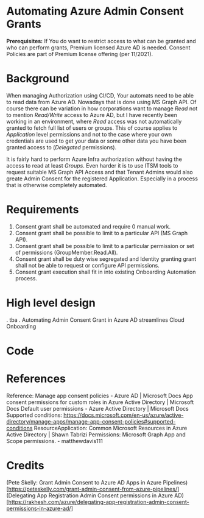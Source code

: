 # Automating Azure Admin Consent Grants
__Prerequisites:__
If You do want to restrict access to what can be granted and who can perform grants, Premium licensed Azure AD is needed.
Consent Policies are part of Premium license offering (per 11/2021).

# Background
When managing Authorization using CI/CD, Your automats need to be able to read data from Azure AD. Nowadays that is done using MS Graph API. Of course there can be variation in how corporations want to manage _Read_ not to mention _Read/Write_ access to Azure AD, but I have recently been working in an environment, where _Read_ access was not automatically granted to fetch full list of users or groups. This of course applies to _Application_ level permissions and not to the case where your own credentials are used to get your data or some other data you have been granted access to (_Delegated_ permissions).

It is fairly hard to perform Azure Infra authorization without having the access to read at least _Groups_. Even harder it is to use ITSM tools to request suitable MS Graph API Access and that Tenant Admins would also greate Admin Consent for the registered Application. Especially in a process that is otherwise completely automated.

# Requirements
1. Consent grant shall be automated and require 0 manual work.
2. Consent grant shall be possible to limit to a particular API (MS Graph API).
3. Consent grant shall be possible to limit to a particular permission or set of permissions (GroupMember.Read.All).
4. Consent grant shall be duty wise segregated and Identity granting grant shall not be able to request or configure API permissions.
5. Consent grant execution shall fit in into existing Onboarding Automation process.
 

# High level design
. tba .
Automating Admin Consent Grant in Azure AD streamlines Cloud Onboarding

# Code

# References
Reference:
Manage app consent policies - Azure AD | Microsoft Docs
App consent permissions for custom roles in Azure Active Directory | Microsoft Docs
Default user permissions - Azure Active Directory | Microsoft Docs
Supported conditions: https://docs.microsoft.com/en-us/azure/active-directory/manage-apps/manage-app-consent-policies#supported-conditions
ResourceApplication: Common Microsoft Resources in Azure Active Directory | Shawn Tabrizi
Permissions: Microsoft Graph App and Scope permissions. - matthewdavis111

# Credits
(Pete Skelly: Grant Admin Consent to Azure AD Apps in Azure Pipelines)[https://peteskelly.com/grant-admin-consent-from-azure-pipelines/]
(Delegating App Registration Admin Consent permissions in Azure AD)[https://rakhesh.com/azure/delegating-app-registration-admin-consent-permissions-in-azure-ad/]


